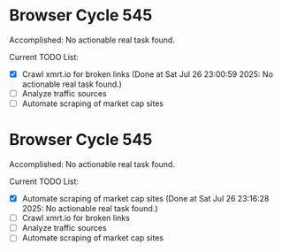 # Browser Cycle 545

Accomplished: No actionable real task found.

Current TODO List:

- [x] Crawl xmrt.io for broken links  (Done at Sat Jul 26 23:00:59 2025: No actionable real task found.)
- [ ] Analyze traffic sources
- [ ] Automate scraping of market cap sites

# Browser Cycle 545

Accomplished: No actionable real task found.

Current TODO List:

- [x] Automate scraping of market cap sites  (Done at Sat Jul 26 23:16:28 2025: No actionable real task found.)
- [ ] Crawl xmrt.io for broken links
- [ ] Analyze traffic sources
- [ ] Automate scraping of market cap sites